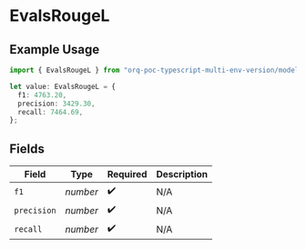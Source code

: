 # EvalsRougeL

## Example Usage

```typescript
import { EvalsRougeL } from "orq-poc-typescript-multi-env-version/models/operations";

let value: EvalsRougeL = {
  f1: 4763.20,
  precision: 3429.30,
  recall: 7464.69,
};
```

## Fields

| Field              | Type               | Required           | Description        |
| ------------------ | ------------------ | ------------------ | ------------------ |
| `f1`               | *number*           | :heavy_check_mark: | N/A                |
| `precision`        | *number*           | :heavy_check_mark: | N/A                |
| `recall`           | *number*           | :heavy_check_mark: | N/A                |